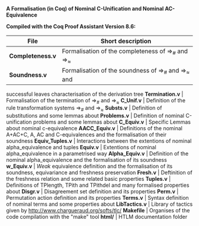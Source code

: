 **A Formalisation (in Coq) of Nominal C-Unification and Nominal AC-Equivalence**

**Compiled with the Coq Proof Assistant Version 8.6:**

**File** | Short description
------------ | -------------
**Completeness.v**  | Formalisation of the completeness of  $\Rightarrow_{\#}$ and $\Rightarrow_{\approx}$
**Soundness.v**     | Formalisation of the soundness of $\Rightarrow_{\#}$ and $\Rightarrow_{\approx}$ and 
successful leaves characterisation of the derivation tree
**Termination.v**   | Formalisation of the termination of  $\Rightarrow_{\#}$ and $\Rightarrow_{\approx}$
**C_Unif.v**        | Definition of the rule transformation systems $\Rightarrow_{\#}$ and $\Rightarrow_{\approx}$
**Substs.v**        | Definition of substitutions and some lemmas about
**Problems.v**      | Definition of nominal C-unification problems and some lemmas about
**C_Equiv.v**       | Specific Lemmas about nominal c-equivalence
**AACC_Equiv.v**    | Definitions of the nominal A+AC+C, A, AC and C-equivalences and the formalisation of their soundness
**Equiv_Tuples.v**  | Interactions between the extentions of nominal alpha_equivalence and tuples
**Equiv.v**         | Extentions of nominal alpha_equivalence in a parametrised way
**Alpha_Equiv.v**   | Definition of the nominal alpha_equivalence and the formalisation of its soundness
**w_Equiv.v**       | *Weak* equivalence definition and the formalisation of its soundness, equivariance and freshness preservation
**Fresh.v**         | Deftinition of the freshness relation and some related basic properties
**Tuples.v**        | Definitions of TPlength, TPith and TPithdel and many formalised properties about
**Disgr.v**         | Disagreement set definition and its properties
**Perm.v**          | Permutation action definition and its properties
**Terms.v**         | Syntax definition of nominal terms and some properties about
**LibTactics.v**    | Library of tactics given by http://www.chargueraud.org/softs/tlc/
**Makefile**        | Organises of the code compilation with the "make" tool
**html/**           | HTLM documentation folder


















